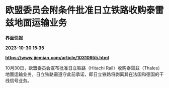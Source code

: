 # 欧盟委员会附条件批准日立铁路收购泰雷兹地面运输业务
**界面快报**

**2023-10-30 15:35**

**https://www.jiemian.com/article/10310955.html**

10月30日，欧盟委员会宣布批准日立铁路（Hitachi Rail）收购泰雷兹（Thales）地面运输业务，日立铁路需遵守此前承诺，即日立铁路将剥离其在法国和德国的干线信号业务。